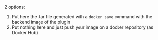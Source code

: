 2 options:
 1. Put here the .tar file generated with a ```docker save``` command with the backend image of the plugin
 2. Put nothing here and just push your image on a docker repository (as Docker Hub)